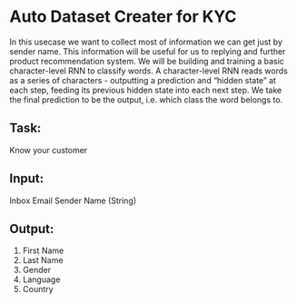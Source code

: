 
# Auto Dataset Creater for KYC

In this usecase we want to collect most of information we can get just by sender name.
This information will be useful for us to replying and further product recommendation system.
We will be building and training a basic character-level RNN to classify words.
A character-level RNN reads words as a series of characters - outputting a prediction and “hidden state” at each step, feeding its previous hidden state into each next step. We take the final prediction to be the output, i.e. which class the word belongs to.

## Task: 
Know your customer

## Input:
Inbox Email Sender Name (String)

## Output:
1) First Name
2) Last Name
3) Gender
4) Language
5) Country 
 

